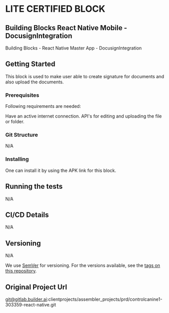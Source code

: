# LITE CERTIFIED BLOCK

## Building Blocks React Native Mobile -  DocusignIntegration

Building Blocks - React Native Master App - DocusignIntegration

## Getting Started
This block is used to make user able to create signature for documents and also upload the documents.
### Prerequisites
Following requirements are needed:

Have an active internet connection.
API's for editing and uploading the file or folder.

### Git Structure
N/A

### Installing
One can install it by using the APK link for this block.

## Running the tests
N/A

## CI/CD Details
N/A

## Versioning
N/A

We use [SemVer](http://semver.org/) for versioning. For the versions available, see the [tags on this repository](https://github.com/your/project/tags).

## Original Project Url

git@gitlab.builder.ai:clientprojects/assembler_projects/prd/controlcanine1-303359-react-native.git